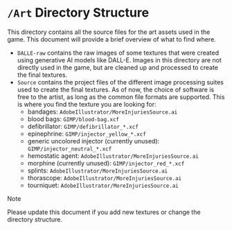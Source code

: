 # `/Art` Directory Structure

This directory contains all the source files for the art assets used in the game. This document will provide a brief overview of what to find where.

- `DALLE-raw` contains the raw images of some textures that were created using generative AI models like DALL-E. Images in this directory are not directly used in the game, but are cleaned up and processed to create the final textures.
- `Source` contains the project files of the different image processing suites used to create the final textures. As of now, the choice of software is free to the artist, as long as the common file formats are supported. This is where you find the texture you are looking for:
    - bandages: `AdobeIllustrator/MoreInjuriesSource.ai`
    - blood bags: `GIMP/blood-bag.xcf`
    - defibrillator: `GIMP/defibrillator_*.xcf`
    - epinephrine: `GIMP/injector_yellow_*.xcf`
    - generic uncolored injector (currently unused): `GIMP/injector_neutral_*.xcf`
    - hemostatic agent: `AdobeIllustrator/MoreInjuriesSource.ai`
    - morphine (currently unused): `GIMP/injector_red_*.xcf`
    - splints: `AdobeIllustrator/MoreInjuriesSource.ai`
    - thorascope: `AdobeIllustrator/MoreInjuriesSource.ai`
    - tourniquet: `AdobeIllustrator/MoreInjuriesSource.ai`

> [!NOTE]
> Please update this document if you add new textures or change the directory structure.